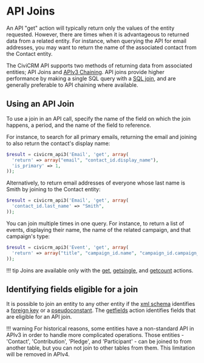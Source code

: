 # API Joins

An API "get" action will typically return only the values of the entity
requested. However, there are times when it is advantageous to returned
data from a related entity.  For instance, when querying the API for email
addresses, you may want to return the name of the associated contact from the
Contact entity.

The CiviCRM API supports two methods of returning data from associated entities;
API Joins and [APIv3 Chaining](/api/v3/chaining.md).  API joins provide higher
performance by making a single SQL query with a
[SQL join](https://dev.mysql.com/doc/refman/5.7/en/join.html), and are
generally preferable to API chaining where available.

## Using an API Join

To use a join in an API call, specify the name of the field on which the
join happens, a period, and the name of the field to reference.  

For instance, to search for all primary emails, returning the email and joining
to also return the contact's display name:
```php
$result = civicrm_api3('Email', 'get', array(
  'return' => array("email", "contact_id.display_name"),
  'is_primary' => 1,
));
```

Alternatively, to return email addresses of everyone whose last name is Smith
by joining to the Contact entity:
```php
$result = civicrm_api3('Email', 'get', array(
  'contact_id.last_name' => "Smith",
));
```

You can join multiple times in one query.  For instance, to return a list of
events, displaying their name, the name of the related campaign, and that
campaign's type:
```php
$result = civicrm_api3('Event', 'get', array(
  'return' => array("title", "campaign_id.name", "campaign_id.campaign_type_id"),
));
```
!!! tip
    Joins are available only with the [get](/api/v3/actions.md#getfields),
    [getsingle](/api/v3/actions.md#getsingle), and [getcount](/api/v3/actions.md#getcount)
    actions.

## Identifying fields eligible for a join

It is possible to join an entity to any other entity if the
[xml schema](/framework/database/schema-definition.md)
identifies a [foreign key](/framework/database/schema-definition.md#table-foreignKey) or
a [pseudoconstant](/framework/database/schema-definition.md#table-field-pseudoconstant).  The [getfields](/api/v3/actions.md#getfields) action identifies
fields that are eligible for an API join.

!!! warning
    For historical reasons, some entities have a non-standard API in APIv3
    in order to handle more complicated operations. Those entities -  'Contact',
    'Contribution', 'Pledge', and 'Participant' - can be joined to from another
    table, but you can not join to other tables from them.  This limitation will
    be removed in APIv4.
